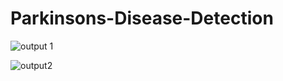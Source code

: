 # Parkinsons-Disease-Detection

![output 1](https://github.com/Manav-Lukar/Parkinsons-Disease-Detection/assets/91900036/7c9c811b-6772-4a3a-8d34-466c78ae8d22)


![output2](https://github.com/Manav-Lukar/Parkinsons-Disease-Detection/assets/91900036/9c24d877-11d8-49de-82bc-69e56d34a93b)

